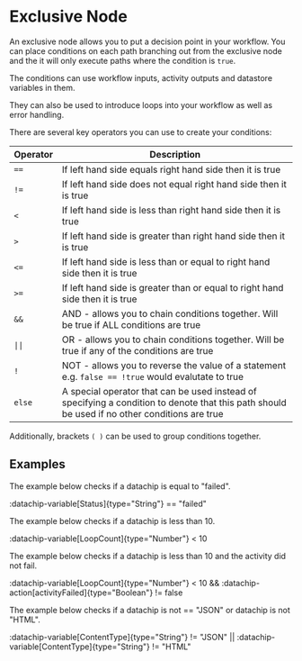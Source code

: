 # Exclusive Node

An exclusive node allows you to put a decision point in your workflow. You can place conditions on each path branching out from the exclusive node and the it will only execute paths where the condition is `true`.

The conditions can use workflow inputs, activity outputs and datastore variables in them.

They can also be used to introduce loops into your workflow as well as error handling.

There are several key operators you can use to create your conditions:

| Operator | Description |
| --- | --- |
| `==` | If left hand side equals right hand side then it is true |
| `!=` | If left hand side does not equal right hand side then it is true |
| `<` | If left hand side is less than right hand side then it is true |
| `>` | If left hand side is greater than right hand side then it is true |
| `<=` | If left hand side is less than or equal to right hand side then it is true |
| `>=` | If left hand side is greater than or equal to right hand side then it is true |
| `&&` | AND - allows you to chain conditions together. Will be true if ALL conditions are true |
| `\|\|` | OR - allows you to chain conditions together. Will be true if any of the conditions are true |
| `!` | NOT - allows you to reverse the value of a statement e.g. `false == !true` would evalutate to true |
| `else` | A special operator that can be used instead of specifying a condition to denote that this path should be used if no other conditions are true |

Additionally, brackets `( )` can be used to group conditions together.

## Examples

The example below checks if a datachip is equal to "failed".

:datachip-variable[Status]{type="String"} == "failed"

The example below checks if a datachip is less than 10.

:datachip-variable[LoopCount]{type="Number"} < 10

The example below checks if a datachip is less than 10 and the activity did not fail.

:datachip-variable[LoopCount]{type="Number"} < 10 && :datachip-action[activityFailed]{type="Boolean"} != false

The example below checks if a datachip is not == "JSON" or datachip is not "HTML".

:datachip-variable[ContentType]{type="String"} != "JSON" || :datachip-variable[ContentType]{type="String"} != "HTML"
